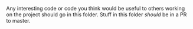 Any interesting code or code you think would be useful to others working on the
project should go in this folder. Stuff in this folder _should_ be in a PR to
master.
